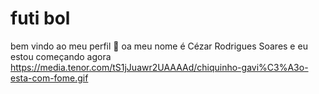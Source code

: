 # futi bol 
bem vindo ao meu perfil 🖤
oa meu nome é Cézar Rodrigues Soares e eu estou começando agora 
https://media.tenor.com/tS1jJuawr2UAAAAd/chiquinho-gavi%C3%A3o-esta-com-fome.gif


